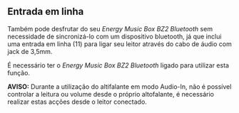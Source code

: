 ## Entrada em linha

Também pode desfrutar do seu *Energy Music Box BZ2 Bluetooth* sem necessidade de sincronizá-lo com um dispositivo bluetooth, já que inclui uma entrada em linha (11) para ligar seu leitor através do cabo de áudio com jack de 3,5mm.

É necessário ter o *Energy Music Box BZ2 Bluetooth* ligado para utilizar esta função.

**AVISO:** Durante a utilização do altifalante em modo Audio-In, não é possível controlar a leitura ou volume desde o próprio altofalante, é necessário realizar estas acções desde o leitor conectado.
